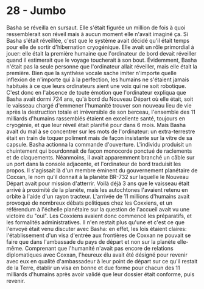 # 28 - Jumbo

Basha se réveilla en sursaut. Elle s'était figurée un million de fois à quoi ressemblerait son réveil mais à aucun moment elle n'avait imaginé ça. Si Basha s'était réveillée, c'est que le système avait décidé qu'il était temps pour elle de sortir d'hibernation cryogénique. Elle avait un rôle primordial à jouer: elle était la première humaine que l'ordinateur de bord devait réveiller quand il estimerait que le voyage toucherait à son bout. Évidemment, Basha n'était pas la seule personne que l'ordinateur allait réveiller, mais elle était la première. Bien que la synthèse vocale sache imiter n'importe quelle inflexion de n'importe qui  à la perfection, les humains ne s'étaient jamais habitués à ce que leurs ordinateurs aient une voix qui ne soit robotique. C'est donc en l'absence de toute émotion que l'ordinateur expliqua que Basha avait dormi 724 ans, qu'à bord du Nouveau Départ où elle était, soit le vaisseau chargé d'emmener l'humanité trouver son nouveau lieu de vie après la destruction totale et irréversible de son berceau, l'ensemble des 11 milliards d'humains rassemblés étaient en excellente santé, toujours en cryogénie, et que leur réveil était planifié pour dans 6 mois. Mais Basha avait du mal à se concentrer sur les mots de l'ordinateur: un extra-terrestre était en train de toquer poliment mais de façon insistante sur la vitre de sa capsule. Basha actionna la commande d'ouverture. L'individu produisit un chuintement qui bourdonnait de façon monocorde ponctué de raclements et de claquements. Néanmoins, il avait apparemment branché un câble sur un port dans la console adjacente, et l'ordinateur de bord traduisit les propos. Il s'agissait là d'un membre éminent du gouvernement planétaire de Coxxan, le nom qu'il donnait à la planète BR-732 sur laquelle le Nouveau Départ avait pour mission d'atterrir. Voilà déjà 3 ans que le vaisseau était arrivé à proximité de la planète, mais les autochtones l'avaient retenu en orbite à l'aide d'un rayon tracteur. L'arrivée de 11 millions d'humains avait provoqué de nombreux débats politiques chez les Coxxiens, et un référendum à l'échelle planétaire sur la question de l'accueil avait vu une victoire du "oui". Les Coxxiens avaient donc commencé les préparatifs, et les formalités administratives. Il n'en restait plus qu'une et c'est ce que l'envoyé était venu discuter avec Basha: en effet, les lois étaient claires: l'établissement d'un visa d'entrée aux frontières de Coxxan ne pouvait se faire que dans l'ambassade du pays de départ et non sur la planète elle-même. Comprenant que l'humanité n'avait pas encore de relations diplomatiques avec Coxxan, l'heureux élu avait été désigné pour revenir avec eux en qualité d'ambassadeur à leur point de départ sur ce qu'il restait de la Terre, établir un visa en bonne et due forme pour chacun des 11 milliards d'humains après avoir validé que leur dossier était conforme, puis revenir.
